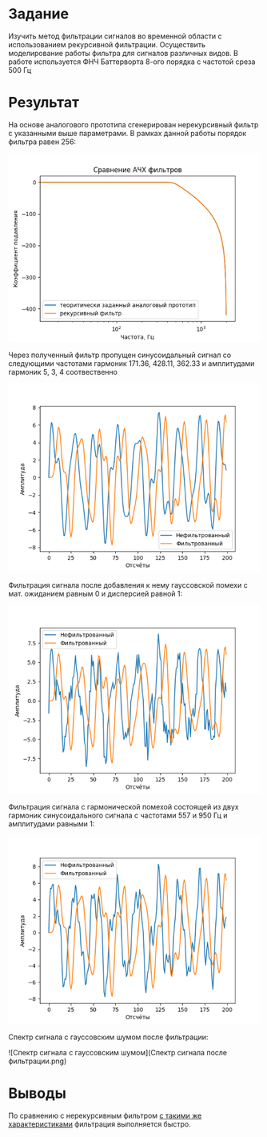 # Задание

Изучить метод фильтрации сигналов во временной области с использованием рекурсивной фильтрации. Осуществить моделирование работы фильтра для сигналов различных видов. В работе используется ФНЧ Баттерворта 8-ого порядка с частотой среза 500 Гц

# Результат

На основе аналогового прототипа cгенерирован нерекурсивный фильтр с указанными выше параметрами. В рамках данной работы порядок фильтра равен 256:

![Ачх фильтров](<Сравнение АЧХ фильтров.png>)

Через полученный фильтр пропущен синусоидальный сигнал со следующими частотами гармоник 171.36, 428.11, 362.33 и амплитудами гармоник 5, 3, 4 соотвественно

![График фильтрации обычного сигнала](<График фильтрации обычного сигнала.png>)

Фильтрация сигнала после добавления к нему гауссовской помехи с мат. ожиданием равным 0 и дисперсией равной 1:

![Результат фильтрации силнала с гауссовским шумом](<Результат фильтрации силнала с гауссовским шумом.png>)

Фильтрация сигнала с гармонической помехой состоящей из двух гармоник синусоидального сигнала с частотами 557 и 950 Гц и амплитудами равными 1:

![Результат фильтрации сигнала с гармоническим шумом](<Результат фильтрации сигнала с гармоническим шумом.png>)

Спектр сигнала с гауссовским шумом после фильтрации:

![Спектр сигнала с гауссовским шумом](Спектр сигнала после фильтрации.png)

# Выводы

По сравнению с нерекурсивным фильтром [с такими же характеристиками](https://github.com/TestPortf/portfolio/tree/main/MetUstrCifrObr/1sem/practika/prac4) фильтрация выполняется быстро.

